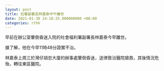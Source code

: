 ```yaml
---
layout: post
title: 社署副署長林嘉泰中午離世
date: 2021-01-30 14:18:25.000000000 +08:00
categories: rthk
---
```


早前在辦公室暈倒昏迷入院的社會福利署副署長林嘉泰今早離世。

據了解，他在今早11時48分證實不治。

林嘉泰上周三於灣仔胡忠大廈的辦事處暈倒昏迷，送律敦治醫院搶救，其後情況危殆，轉往東區醫院。
